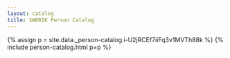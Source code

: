 ```yaml
---
layout: catalog
title: SWERIK Person Catalog
---
```

{% assign p = site.data._person-catalog.i-U2jRCEf7iiFq3v1MVTh88k %}
{% include person-catalog.html p=p %}

